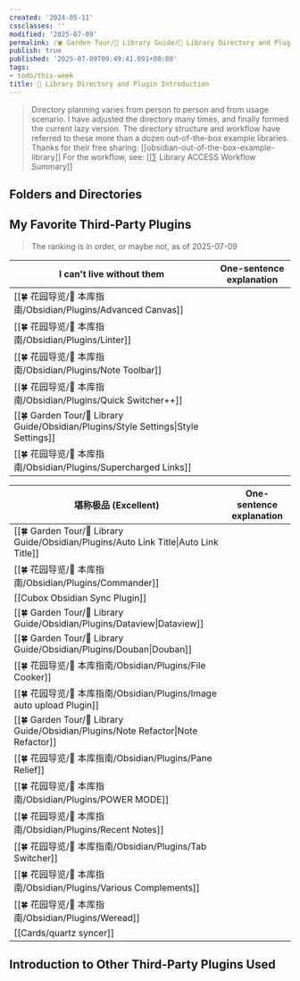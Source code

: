```yaml
---
created: '2024-05-11'
cssclasses: ''
modified: '2025-07-09'
permalink: /🍀 Garden Tour/🧰 Library Guide/📂 Library Directory and Plugin Introduction.md
publish: true
published: '2025-07-09T09:49:41.091+08:00'
tags:
- todo/this-week
title: 📂 Library Directory and Plugin Introduction
---
```

> Directory planning varies from person to person and from usage scenario. I have adjusted the directory many times, and finally formed the current lazy version.
> The directory structure and workflow have referred to these more than a dozen out-of-the-box example libraries. Thanks for their free sharing: [[obsidian-out-of-the-box-example-library]]
> For the workflow, see: [[∑ Library ACCESS Workflow Summary]]

## Folders and Directories

## My Favorite Third-Party Plugins

> The ranking is in order, or maybe not, as of 2025-07-09

| I can't live without them | One-sentence explanation |
| ------------------------------------------------------------------- | ----- |
| [[🍀 花园导览/🧰 本库指南/Obsidian/Plugins/Advanced Canvas]]                                                 |       |
| [[🍀 花园导览/🧰 本库指南/Obsidian/Plugins/Linter]]                                                          |       |
| [[🍀 花园导览/🧰 本库指南/Obsidian/Plugins/Note Toolbar]]                                                    |       |
| [[🍀 花园导览/🧰 本库指南/Obsidian/Plugins/Quick Switcher++]]                                                |       |
| [[🍀 Garden Tour/🧰 Library Guide/Obsidian/Plugins/Style Settings\|Style Settings]] |       |
| [[🍀 花园导览/🧰 本库指南/Obsidian/Plugins/Supercharged Links]]                                              |       |

|堪称极品 (Excellent)                                                              | One-sentence explanation |
| --------------------------------------------------------------------- | ----- |
| [[🍀 Garden Tour/🧰 Library Guide/Obsidian/Plugins/Auto Link Title\|Auto Link Title]] |       |
| [[🍀 花园导览/🧰 本库指南/Obsidian/Plugins/Commander]]                                                         |       |
| [[Cubox Obsidian Sync Plugin]]                                        |       |
| [[🍀 Garden Tour/🧰 Library Guide/Obsidian/Plugins/Dataview\|Dataview]]               |       |
| [[🍀 Garden Tour/🧰 Library Guide/Obsidian/Plugins/Douban\|Douban]]                   |       |
| [[🍀 花园导览/🧰 本库指南/Obsidian/Plugins/File Cooker]]                                                       |       |
| [[🍀 花园导览/🧰 本库指南/Obsidian/Plugins/Image auto upload Plugin]]                                           |       |
| [[🍀 Garden Tour/🧰 Library Guide/Obsidian/Plugins/Note Refactor\|Note Refactor]]     |       |
| [[🍀 花园导览/🧰 本库指南/Obsidian/Plugins/Pane Relief]]                                                       |       |
| [[🍀 花园导览/🧰 本库指南/Obsidian/Plugins/POWER MODE]]                                                        |       |
| [[🍀 花园导览/🧰 本库指南/Obsidian/Plugins/Recent Notes]]                                                      |       |
| [[🍀 花园导览/🧰 本库指南/Obsidian/Plugins/Tab Switcher]]                                                      |       |
| [[🍀 花园导览/🧰 本库指南/Obsidian/Plugins/Various Complements]]                                               |       |
| [[🍀 花园导览/🧰 本库指南/Obsidian/Plugins/Weread]]                                                            |       |
| [[Cards/quartz syncer]]                                                     |       |

## Introduction to Other Third-Party Plugins Used 